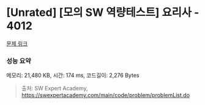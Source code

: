 # [Unrated] [모의 SW 역량테스트] 요리사 - 4012 

[문제 링크](https://swexpertacademy.com/main/code/problem/problemDetail.do?contestProbId=AWIeUtVakTMDFAVH) 

### 성능 요약

메모리: 21,480 KB, 시간: 174 ms, 코드길이: 2,276 Bytes



> 출처: SW Expert Academy, https://swexpertacademy.com/main/code/problem/problemList.do